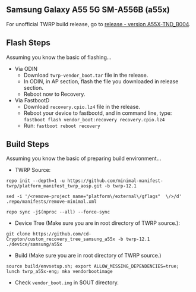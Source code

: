 ## Samsung Galaxy A55 5G SM-A556B (a55x)
For unofficial TWRP build release, go to [release - version A55X-TND_B004](https://github.com/cd-Crypton/custom_recovery_tree_samsung_a55x/releases/tag/A55X-TND_B004).

## Flash Steps
Assuming you know the basic of flashing...
* Via ODIN
    * Download `twrp-vendor_boot.tar` file in the release.
    * In ODIN, in AP section, flash the file you downloaded in release section.
    * Reboot now to Recovery.
* Via FastbootD
    * Download `recovery.cpio.lz4` file in the release.
    * Reboot your device to fastbootd, and in command line, type: `fastboot flash vendor_boot:recovery recovery.cpio.lz4`
    * Run: `fastboot reboot recovery`
 
## Build Steps
Assuming you know the basic of preparing build environment...
* TWRP Source:
```
repo init --depth=1 -u https://github.com/minimal-manifest-twrp/platform_manifest_twrp_aosp.git -b twrp-12.1
```
```
sed -i '/<remove-project name="platform\/external\/gflags"  \/>/d' .repo/manifests/remove-minimal.xml
```
```
repo sync -j$(nproc --all) --force-sync
```
* Device Tree (Make sure you are in root directory of TWRP source.):
```
git clone https://github.com/cd-Crypton/custom_recovery_tree_samsung_a55x -b twrp-12.1 ./device/samsung/a55x
```
* Build (Make sure you are in root directory of TWRP source.)
```
source build/envsetup.sh; export ALLOW_MISSING_DEPENDENCIES=true; lunch twrp_a55x-eng; mka vendorbootimage
```
* Check `vendor_boot.img` in $OUT directory.
